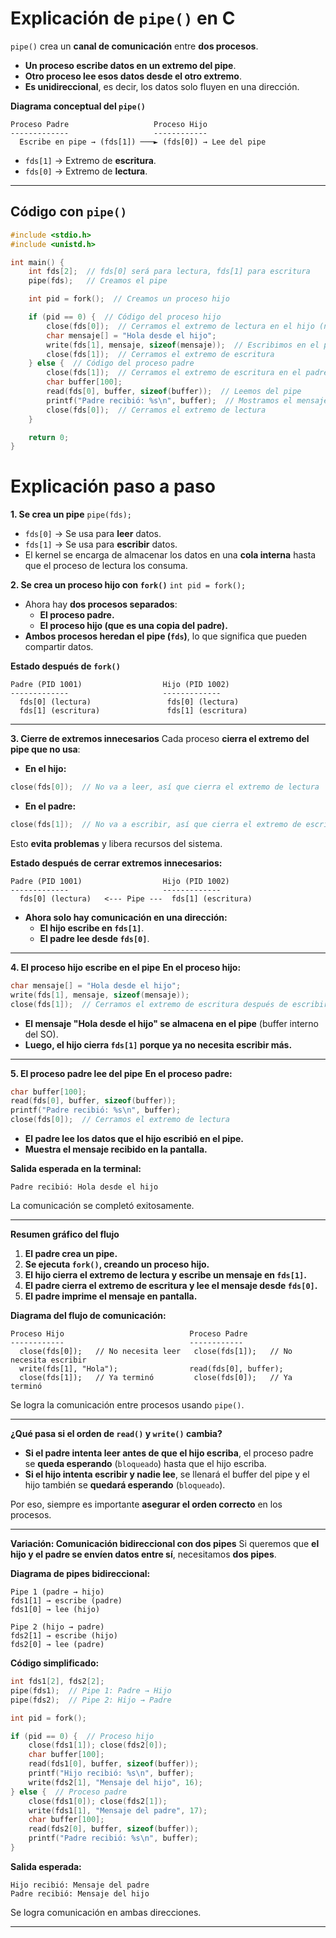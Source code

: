 

#  Explicación de `pipe()` en C
`pipe()` crea un **canal de comunicación** entre **dos procesos**.  
- **Un proceso escribe datos en un extremo del pipe**.  
- **Otro proceso lee esos datos desde el otro extremo**.  
- **Es unidireccional**, es decir, los datos solo fluyen en una dirección.  

**Diagrama conceptual del `pipe()`**  
```
Proceso Padre                   Proceso Hijo
-------------                   ------------
  Escribe en pipe → (fds[1]) ───► (fds[0]) → Lee del pipe
```
- `fds[1]` → Extremo de **escritura**.  
- `fds[0]` → Extremo de **lectura**.  

---

##  Código con `pipe()`
```c
#include <stdio.h>
#include <unistd.h>

int main() {
    int fds[2];  // fds[0] será para lectura, fds[1] para escritura
    pipe(fds);   // Creamos el pipe

    int pid = fork();  // Creamos un proceso hijo

    if (pid == 0) {  // Código del proceso hijo
        close(fds[0]);  // Cerramos el extremo de lectura en el hijo (no lo usamos)
        char mensaje[] = "Hola desde el hijo";
        write(fds[1], mensaje, sizeof(mensaje));  // Escribimos en el pipe
        close(fds[1]);  // Cerramos el extremo de escritura
    } else {  // Código del proceso padre
        close(fds[1]);  // Cerramos el extremo de escritura en el padre
        char buffer[100];
        read(fds[0], buffer, sizeof(buffer));  // Leemos del pipe
        printf("Padre recibió: %s\n", buffer);  // Mostramos el mensaje recibido
        close(fds[0]);  // Cerramos el extremo de lectura
    }

    return 0;
}
```


#  Explicación paso a paso

**1. Se crea un pipe**
 `pipe(fds);`  
- `fds[0]` → Se usa para **leer** datos.  
- `fds[1]` → Se usa para **escribir** datos.  
- El kernel se encarga de almacenar los datos en una **cola interna** hasta que el proceso de lectura los consuma.  


**2. Se crea un proceso hijo con `fork()`**
 `int pid = fork();`  
- Ahora hay **dos procesos separados**:  
  - **El proceso padre.**  
  - **El proceso hijo (que es una copia del padre).**  
- **Ambos procesos heredan el pipe (`fds`)**, lo que significa que pueden compartir datos.  

 **Estado después de `fork()`**  
```
Padre (PID 1001)                  Hijo (PID 1002)
-------------                     -------------
  fds[0] (lectura)                 fds[0] (lectura)
  fds[1] (escritura)               fds[1] (escritura)
```

---

**3. Cierre de extremos innecesarios**
Cada proceso **cierra el extremo del pipe que no usa**:  
- **En el hijo:**  
```c
close(fds[0]);  // No va a leer, así que cierra el extremo de lectura
```
- **En el padre:**  
```c
close(fds[1]);  // No va a escribir, así que cierra el extremo de escritura
```
Esto **evita problemas** y libera recursos del sistema.  

 **Estado después de cerrar extremos innecesarios:**  
```
Padre (PID 1001)                  Hijo (PID 1002)
-------------                     -------------
  fds[0] (lectura)   <--- Pipe ---  fds[1] (escritura)
```
- **Ahora solo hay comunicación en una dirección:**  
    - **El hijo escribe en `fds[1]`**.  
    - **El padre lee desde `fds[0]`**.  

---

 **4. El proceso hijo escribe en el pipe**
 **En el proceso hijo:**  
```c
char mensaje[] = "Hola desde el hijo";
write(fds[1], mensaje, sizeof(mensaje));
close(fds[1]);  // Cerramos el extremo de escritura después de escribir
```
- **El mensaje "Hola desde el hijo" se almacena en el pipe** (buffer interno del SO).  
- **Luego, el hijo cierra `fds[1]` porque ya no necesita escribir más.**  

---

**5. El proceso padre lee del pipe**
 **En el proceso padre:**  
```c
char buffer[100];
read(fds[0], buffer, sizeof(buffer));
printf("Padre recibió: %s\n", buffer);
close(fds[0]);  // Cerramos el extremo de lectura
```
- **El padre lee los datos que el hijo escribió en el pipe.**  
- **Muestra el mensaje recibido en la pantalla.**  

 **Salida esperada en la terminal:**  
```
Padre recibió: Hola desde el hijo
```
La comunicación se completó exitosamente.  

---

**Resumen gráfico del flujo**
1. **El padre crea un pipe.**  
2. **Se ejecuta `fork()`, creando un proceso hijo.**  
3. **El hijo cierra el extremo de lectura y escribe un mensaje en `fds[1]`.**  
4. **El padre cierra el extremo de escritura y lee el mensaje desde `fds[0]`.**  
5. **El padre imprime el mensaje en pantalla.**  

 **Diagrama del flujo de comunicación:**  
```
Proceso Hijo                            Proceso Padre
------------                            ------------
  close(fds[0]);   // No necesita leer   close(fds[1]);   // No necesita escribir
  write(fds[1], "Hola");                read(fds[0], buffer);
  close(fds[1]);   // Ya terminó         close(fds[0]);   // Ya terminó
```
Se logra la comunicación entre procesos usando `pipe()`. 

---

**¿Qué pasa si el orden de `read()` y `write()` cambia?**  
- **Si el padre intenta leer antes de que el hijo escriba**, el proceso padre se **queda esperando** (`bloqueado`) hasta que el hijo escriba.  
- **Si el hijo intenta escribir y nadie lee**, se llenará el buffer del pipe y el hijo también se **quedará esperando** (`bloqueado`).  

Por eso, siempre es importante **asegurar el orden correcto** en los procesos.  

---

**Variación: Comunicación bidireccional con dos pipes**
Si queremos que **el hijo y el padre se envíen datos entre sí**, necesitamos **dos pipes**.  

 **Diagrama de pipes bidireccional:**  
```
Pipe 1 (padre → hijo)
fds1[1] → escribe (padre)
fds1[0] → lee (hijo)

Pipe 2 (hijo → padre)
fds2[1] → escribe (hijo)
fds2[0] → lee (padre)
```
**Código simplificado:**  
```c
int fds1[2], fds2[2];
pipe(fds1);  // Pipe 1: Padre → Hijo
pipe(fds2);  // Pipe 2: Hijo → Padre

int pid = fork();

if (pid == 0) {  // Proceso hijo
    close(fds1[1]); close(fds2[0]);
    char buffer[100];
    read(fds1[0], buffer, sizeof(buffer));  
    printf("Hijo recibió: %s\n", buffer);
    write(fds2[1], "Mensaje del hijo", 16);
} else {  // Proceso padre
    close(fds1[0]); close(fds2[1]);
    write(fds1[1], "Mensaje del padre", 17);
    char buffer[100];
    read(fds2[0], buffer, sizeof(buffer));
    printf("Padre recibió: %s\n", buffer);
}
```
**Salida esperada:**  
```
Hijo recibió: Mensaje del padre
Padre recibió: Mensaje del hijo
```
Se logra comunicación en ambas direcciones.  

---
